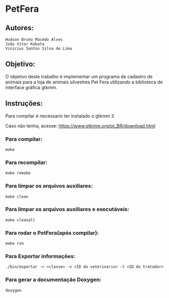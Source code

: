 # PetFera

## Autores: 
	Hudson Bruno Macedo Alves
	João Vitor Kobata
	Vinicius Santos Silva de Lima

## Objetivo:

O objetivo deste trabalho é implementar um programa de cadastro de animais para a loja de animais silvestres Pet Fera utilizando a biblioteca de interface gráfica gtkmm.

## Instruções:

Para compilar é necessario ter instalado o gtkmm 3

Caso não tenha, acesse:	https://www.gtkmm.org/pt_BR/download.html

### Para compilar:

	make

### Para recompilar:

	make remake

### Para limpar os arquivos auxiliares:

    make clean

### Para limpar os arquivos auxiliares e executáveis:

    make cleanall
    
### Para rodar o PetFera(após compilar):
    make run

### Para Exportar informações:
    ./bin/exportar -c <classe> -v <ID do veterinario> -t <ID do tratador>

### Para gerar a documentação Doxygen:
    doxygen
    
